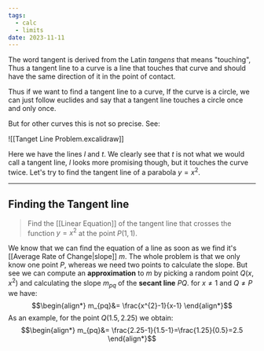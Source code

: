 ```yaml
---
tags:
  - calc
  - limits
date: 2023-11-11
---
```

The word tangent is derived from the Latin *tangens* that means "touching", Thus a tangent line to a curve is a line that touches that curve and should have the same direction of it in the point of contact.

Thus if we want to find a tangent line to a curve, If the curve is a circle, we can just follow euclides and say that a tangent line touches a circle once and only once.

But for other curves this is not so precise. See:

![[Tanget Line Problem.excalidraw]]

Here we have the lines $l$ and $t$. We clearly see that $t$ is not what we would call a tangent line, $l$ looks more promising though, but it touches the curve twice. Let's try to find the tangent line of a parabola $y=x^2$.
____
## Finding the Tangent line

> Find the [[Linear Equation]] of the tangent line that crosses the function $y=x^{2}$ at the point $P(1,1)$.

We know that we can find the equation of a line as soon as we find it's [[Average Rate of Change|slope]] $m$. The whole problem is that we only know one point $P$, whereas we need two points to calculate the slope. But see we can compute an **approximation** to $m$ by picking a random point $Q(x,x^{2})$ and calculating the slope $m_{pq}$ of the **secant line** $PQ$. for $x\ne 1$ and $Q \ne P$ we have:
$$\begin{align*}
m_{pq}&= \frac{x^{2}-1}{x-1} 
\end{align*}$$
As an example, for the point $Q(1.5,2.25)$ we obtain:
$$\begin{align*}
m_{pq}&= \frac{2.25-1}{1.5-1}=\frac{1.25}{0.5}=2.5
\end{align*}$$




